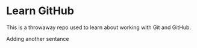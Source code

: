 # Learn GitHub

This is a throwaway repo used to learn about working with Git and GitHub.

Adding another sentance
